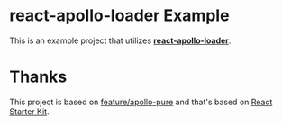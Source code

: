 # react-apollo-loader Example

This is an example project that utilizes **[react-apollo-loader](https://github.com/piglovesyou/react-apollo-loader#readme)**.

# Thanks

This project is based on [feature/apollo-pure](https://github.com/kriasoft/react-starter-kit/tree/feature/apollo-pure) and
that's based on [React Starter Kit](https://github.com/kriasoft/react-starter-kit).
